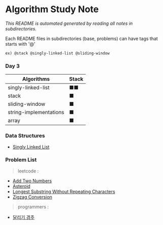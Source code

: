 
# Algorithm Study Note  

_This README is automated generated by reading all notes in subdirectories._  

Each README files in subdirectories (base, problems) can have tags that starts with '@'  
```
ex) @stack @singly-linked-list @sliding-window  
```

### Day 3  
| Algorithms |      Stack      |
|-----------|------------------|
| singly-linked-list | ■■ |
| stack | ■ |
| sliding-window | ■ |
| string-implementations | ■ |
| array | ■ |

### Data Structures
- [Singly Linked List](https://github.com/greyfolk99/algorithm/tree/main/base/singly-linked-list)


### Problem List  
> leetcode :
  - [Add Two Numbers](https://github.com/greyfolk99/algorithm/tree/main/problems/leetcode/Add%20Two%20Numbers)
  - [Asteroid](https://github.com/greyfolk99/algorithm/tree/main/problems/leetcode/Asteroid)
  - [Longest Substring Without Repeating Characters](https://github.com/greyfolk99/algorithm/tree/main/problems/leetcode/Longest%20Substring%20Without%20Repeating%20Characters)
  - [Zigzag Conversion](https://github.com/greyfolk99/algorithm/tree/main/problems/leetcode/Zigzag%20Conversion)
  > programmers :
  - [달리기 경주](https://github.com/greyfolk99/algorithm/tree/main/problems/programmers/달리기%20경주)
  
